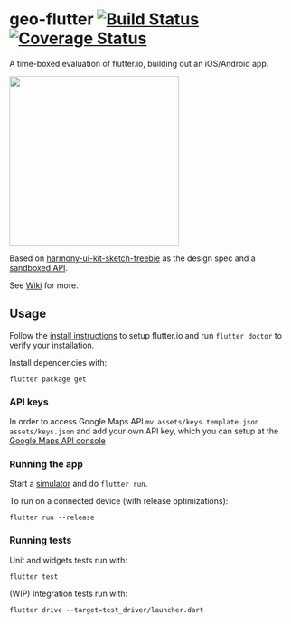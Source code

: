# geo-flutter [![Build Status](https://travis-ci.org/rhydiant/geo-flutter.svg)](https://travis-ci.org/rhydiant/geo-flutter) [![Coverage Status](https://coveralls.io/repos/github/rhydiant/geo-flutter/badge.svg?branch=master)](https://coveralls.io/github/rhydiant/geo-flutter?branch=master)

A time-boxed evaluation of flutter.io, building out an iOS/Android app.

<img src="https://thumbs.gfycat.com/ImpartialCapitalDuckbillplatypus-size_restricted.gif" height="300">

Based on [harmony-ui-kit-sketch-freebie](https://www.sketchappsources.com/free-source/2657-harmony-ui-kit-sketch-freebie-resource.html) as the design spec and a [sandboxed API](https://getsandbox.com/sandboxes/willyweather-stub).

See [Wiki](https://github.com/rhydiant/geo-flutterio/wiki) for more.


## Usage

Follow the [install instructions](https://flutter.io/setup-macos/) to setup flutter.io and run `flutter doctor` to verify your installation.

Install dependencies with:

    flutter package get
    
### API keys

In order to access Google Maps API `mv assets/keys.template.json assets/keys.json` and add your own API key, which you can setup at the [Google Maps API console](https://developers.google.com/maps/documentation/maps-static/intro)

### Running the app

Start a [simulator](https://github.com/rhydiant/geo-flutter/wiki/3.-Simulators) and do `flutter run`.

To run on a connected device (with release optimizations):

    flutter run --release

### Running tests

Unit and widgets tests run with:

    flutter test
    
(WIP) Integration tests run with:

    flutter drive --target=test_driver/launcher.dart 
